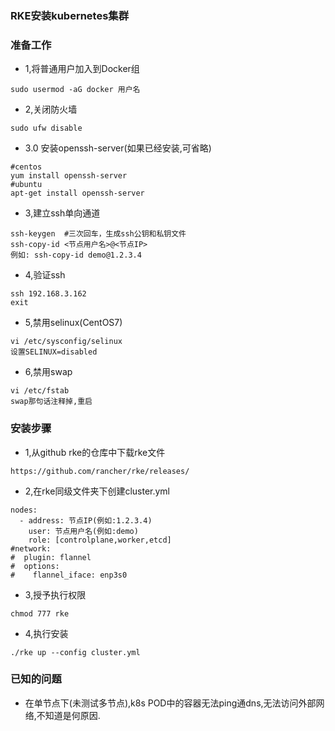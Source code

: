 ### RKE安装kubernetes集群
### 准备工作
* 1,将普通用户加入到Docker组
```
sudo usermod -aG docker 用户名
```
* 2,关闭防火墙
```
sudo ufw disable
```
* 3.0 安装openssh-server(如果已经安装,可省略)
```
#centos
yum install openssh-server
#ubuntu
apt-get install openssh-server
```
* 3,建立ssh单向通道
```
ssh-keygen  #三次回车，生成ssh公钥和私钥文件
ssh-copy-id <节点用户名>@<节点IP>
例如: ssh-copy-id demo@1.2.3.4
```
* 4,验证ssh
```
ssh 192.168.3.162
exit
```
* 5,禁用selinux(CentOS7)
```
vi /etc/sysconfig/selinux
设置SELINUX=disabled
```
* 6,禁用swap
```
vi /etc/fstab
swap那句话注释掉,重启
```
### 安装步骤
* 1,从github rke的仓库中下载rke文件
```
https://github.com/rancher/rke/releases/
```
* 2,在rke同级文件夹下创建cluster.yml
```
nodes:
  - address: 节点IP(例如:1.2.3.4)
    user: 节点用户名(例如:demo)
    role: [controlplane,worker,etcd]
#network:
#  plugin: flannel
#  options:
#    flannel_iface: enp3s0
```
* 3,授予执行权限
```
chmod 777 rke
```
* 4,执行安装
```
./rke up --config cluster.yml
```
### 已知的问题
* 在单节点下(未测试多节点),k8s POD中的容器无法ping通dns,无法访问外部网络,不知道是何原因.